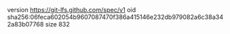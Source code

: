 version https://git-lfs.github.com/spec/v1
oid sha256:06feca602054b9607087470f386a415146e232db979082a6c38a342a83b07768
size 832

